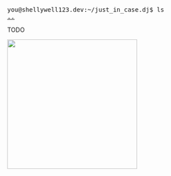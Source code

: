<pre>
you@shellywell123.dev:~/just_in_case.dj$ ls
<a href="https://shellywell123.dev/tree/projects/index.html">..</a>
</pre>

TODO
<p float="middle">
  <img src="../attatchments/beatscase.jpeg" width="300" />
</p>
